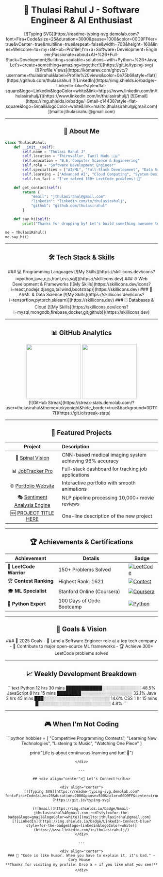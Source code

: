 # <div align="center">🚀 Thulasi Rahul J - Software Engineer & AI Enthusiast</div>

<div align="center">
[![Typing SVG](https://readme-typing-svg.demolab.com?font=Fira+Code&size=25&duration=3000&pause=1000&color=00D9FF&center=true&vCenter=true&multiline=true&repeat=false&width=700&height=160&lines=Welcome+to+my+GitHub+Profile!;I'm+a+Software+Development+Engineer;Passionate+about+AI+%26+Full-Stack+Development;Building+scalable+solutions+with+Python+%26+Java;Let's+create+something+amazing+together!)](https://git.io/typing-svg)
</div>

<div align="center">
[![Profile Views](https://komarev.com/ghpvc/?username=thulasirahul&label=Profile%20views&color=0e75b6&style=flat)](https://github.com/thulasirahul)
[![LinkedIn](https://img.shields.io/badge/-LinkedIn-blue?style=flat-square&logo=Linkedin&logoColor=white&link=https://www.linkedin.com/in/thulasirahulj/)](https://www.linkedin.com/in/thulasirahulj/)
[![Gmail](https://img.shields.io/badge/-Gmail-c14438?style=flat-square&logo=Gmail&logoColor=white&link=mailto:jthulasirahul@gmail.com)](mailto:jthulasirahul@gmail.com)
</div>

---

## <div align="center">🎯 About Me</div>

```python
class ThulasiRahul:
    def __init__(self):
        self.name = "Thulasi Rahul J"
        self.location = "Thiruvallur, Tamil Nadu 🇮🇳"
        self.education = "B.E. Computer Science & Engineering"
        self.role = "Software Development Engineer"
        self.specialties = ["AI/ML", "Full-Stack Development", "Data Science"]
        self.learning = ["Advanced AI", "Cloud Computing", "System Design"]
        self.fun_fact = "I've solved 150+ LeetCode problems! 💪"

    def get_contact(self):
        return {
            "email": "jthulasirahul@gmail.com",
            "linkedin": "linkedin.com/in/thulasirahulj",
            "github": "github.com/thulasirahul"
        }

    def say_hi(self):
        print("Thanks for dropping by! Let's build something awesome together! 🚀")

me = ThulasiRahul()
me.say_hi()
```

---

## <div align="center">🛠️ Tech Stack & Skills</div>

<div align="center">
### 💻 Programming Languages  
[![My Skills](https://skillicons.dev/icons?i=python,java,c,js,html,css,sql)](https://skillicons.dev)  
### 🌐 Web Development & Frameworks  
[![My Skills](https://skillicons.dev/icons?i=react,nodejs,django,tailwind,bootstrap)](https://skillicons.dev)  
### 🤖 AI/ML & Data Science  
[![My Skills](https://skillicons.dev/icons?i=tensorflow,pytorch,sklearn)](https://skillicons.dev)  
### 🗄️ Databases & Cloud  
[![My Skills](https://skillicons.dev/icons?i=mysql,mongodb,firebase,docker,git,github)](https://skillicons.dev)  
</div>

---

## <div align="center">📊 GitHub Analytics</div>

<div align="center">
<img height="180em" src="https://github-readme-stats.vercel.app/api?username=thulasirahul&show_icons=true&count_private=true&theme=tokyonight&hide_border=true&bg_color=0D1117" />
<img height="180em" src="https://github-readme-stats.vercel.app/api/top-langs/?username=thulasirahul&layout=compact&theme=tokyonight&hide_border=true&bg_color=0D1117" />
</div>

<div align="center">
[![GitHub Streak](https://streak-stats.demolab.com/?user=thulasirahul&theme=tokyonight&hide_border=true&background=0D1117)](https://git.io/streak-stats)
</div>

---

## <div align="center">🚀 Featured Projects</div>

<div align="center">

| Project | Description |
|:---:|:---|
| 🧠 [Spinal Vision](https://github.com/thulasirahul/stenosis-detection-cnn) | CNN-based medical imaging system achieving 96% accuracy |
| 📊 [JobTracker Pro](https://github.com/thulasirahul/jobtracker-pro) | Full-stack dashboard for tracking job applications |
| 🌐 [Portfolio Website](https://github.com/thulasirahul/thulasi-portfolio) | Interactive portfolio with smooth animations |
| 🎭 [Sentiment Analysis Engine](https://github.com/thulasirahul/Sentiment-Analysis-of-Movie-Reviews-IMDB-NLP-Project) | NLP pipeline processing 10,000+ movie reviews |
| 🆕 [PROJECT TITLE HERE]() | One-line description of the new project |
</div>

---

## <div align="center">🏆 Achievements & Certifications</div>

<div align="center">

| Achievement | Details | Badge |
|--------------------------|-------------------------------------|---------------------------------------------------------------------------------------|
| 🎯 **LeetCode Warrior** | 150+ Problems Solved | [![LeetCode](https://img.shields.io/badge/LeetCode-150%2B-orange?style=for-the-badge&logo=leetcode)](https://leetcode.com/u/jthulasirahul/) |
| 🏆 **Contest Ranking** | Highest Rank: 1621 | [![Contest](https://img.shields.io/badge/Rank-1621-gold?style=for-the-badge)](https://leetcode.com/u/jthulasirahul/) |
| 🎓 **ML Specialist** | Stanford Online (Coursera) | [![Coursera](https://img.shields.io/badge/Coursera-ML%20Certified-blue?style=for-the-badge&logo=coursera)](https://coursera.org) |
| 🐍 **Python Expert** | 100 Days of Code Bootcamp | [![Python](https://img.shields.io/badge/Python-Expert-green?style=for-the-badge&logo=python)](https://udemy.com) |

</div>

---

## <div align="center">🎯 Goals & Vision</div>

<div align="center">
### 🎯 2025 Goals  
- 🏢 Land a Software Engineer role at a top tech company  
- 🌟 Contribute to major open-source ML frameworks  
- 🏆 Achieve 300+ LeetCode problems solved  
</div>

---

## <div align="center">📈 Weekly Development Breakdown</div>

<div align="center">
<!--START_SECTION:waka-->
```text
Python   12 hrs 30 mins ████████████░░░░░░░░░░░░░ 48.5%
JavaScript 8 hrs 15 mins ████████░░░░░░░░░░░░░░░░░ 32.1%
Java      3 hrs 45 mins ███░░░░░░░░░░░░░░░░░░░░░░ 14.6%
CSS       1 hr 15 mins █░░░░░░░░░░░░░░░░░░░░░░░░ 4.8%
```
<!--END_SECTION:waka-->
</div>

---

## <div align="center">🎮 When I'm Not Coding</div>

<div align="center">
```python
hobbies = [
    "Competitive Programming Contests",
    "Learning New Technologies",
    "Listening to Music",
    "Watching One Piece"
]

print("Life is about continuous learning and fun! 🚀")
```
</div>

---

## <div align="center">💬 Let's Connect!</div>

<div align="center">
[![Typing SVG](https://readme-typing-svg.demolab.com?font=Fira+Code&size=20&duration=2000&pause=500&color=00D9FF&center=true&vCenter=true&width=600&height=120&lines=Always+open+to+collaborate!;Let's+build+something+amazing+together!)](https://git.io/typing-svg)

[![Email](https://img.shields.io/badge/Email-jthulasirahul%40gmail.com-red?style=for-the-badge&logo=gmail&logoColor=white)](mailto:jthulasirahul@gmail.com)  
[![LinkedIn](https://img.shields.io/badge/LinkedIn-Connect-blue?style=for-the-badge&logo=linkedin&logoColor=white)](https://www.linkedin.com/in/thulasirahulj/)
</div>

---

<div align="center">
### 🌟 "Code is like humor. When you have to explain it, it's bad." – Cory House  
**Thanks for visiting my profile! Drop a ⭐ if you like what you see!**
</div>
